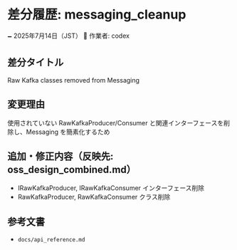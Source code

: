 # 差分履歴: messaging_cleanup

🗕 2025年7月14日（JST）
🧐 作業者: codex

## 差分タイトル
Raw Kafka classes removed from Messaging

## 変更理由
使用されていない RawKafkaProducer/Consumer と関連インターフェースを削除し、Messaging を簡素化するため

## 追加・修正内容（反映先: oss_design_combined.md）
- IRawKafkaProducer, IRawKafkaConsumer インターフェース削除
- RawKafkaProducer, RawKafkaConsumer クラス削除

## 参考文書
- `docs/api_reference.md`
